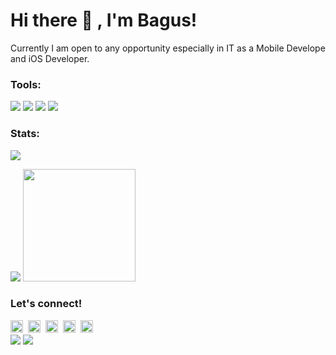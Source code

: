 # Hi there 👋 , I'm Bagus!
Currently I am open to any opportunity especially in IT as a Mobile Develope and iOS Developer. 

### Tools:
<p>
    <img src="https://img.shields.io/badge/OS-MacOS-blue?&logo=apple" />
    <img src="https://img.shields.io/badge/Code-Swift-blue?&logo=swift" />
    <img src="https://img.shields.io/badge/IDE-Xcode-blue?&logo=xcode" />
    <img src="https://img.shields.io/badge/Text%20Editor-Visual%20Studio%20Code-blue?&logo=visual%20studio%20code&logoColor=blue" />
</p>

### Stats:
<img src="https://gpvc.arturio.dev/bagusfe" />
<p>
    <img src="https://github-readme-stats.vercel.app/api?username=bagusfe&hide=contribs,prs&show_icons=true&hide_border=true&title_color=000" />
    <img src="https://github-readme-stats.vercel.app/api/top-langs/?username=bagusfe&layout=compact" height=180 />
</p>

### Let's connect!
<p>
    <a href="https://www.linkedin.com/in/bagusfedotid" target="blank"><img src="https://cdn.jsdelivr.net/npm/simple-icons@3.4.0/icons/linkedin.svg" height="20" /></a>&nbsp;
    <a href="https://twitter.com/bagusfedotid" target="blank"><img src="https://cdn.jsdelivr.net/npm/simple-icons@3.4.0/icons/twitter.svg" height="20" /></a>&nbsp;
    <a href="https://www.youtube.com/c/isjustyoga1" target="blank"><img src="https://cdn.jsdelivr.net/npm/simple-icons@3.4.0/icons/youtube.svg" height="20" /></a>&nbsp;
    <a href="https://www.instagram.com/bagusfe.id/" target="blank"><img src="https://cdn.jsdelivr.net/npm/simple-icons@3.4.0/icons/instagram.svg" height="20" /></a>&nbsp;
    <a href="http://api.whatsapp.com/send?phone=6281250510066&text=Hello%20Bagus!%20" target="blank"><img src="https://cdn.jsdelivr.net/npm/simple-icons@3.4.0/icons/whatsapp.svg" height="20" /></a>
    <br>
    <a href="https://bagusfe.id" target="blank"><img src="https://img.shields.io/badge/Website-https://bagusfe.id-green?" /></a>
    <a href="https://www.paypal.me/gewdfe" target="blank"><img src="https://ionicabizau.github.io/badges/paypal.svg" /></a>
</p>


<!--
**bagusfe/bagusfe** is a ✨ _special_ ✨ repository because its `README.md` (this file) appears on your GitHub profile.

Here are some ideas to get you started:

- 🔭 I’m currently working on ...
- 🌱 I’m currently learning ...
- 👯 I’m looking to collaborate on ...
- 🤔 I’m looking for help with ...
- 💬 Ask me about ...
- 📫 How to reach me: ...
- 😄 Pronouns: ...
- ⚡ Fun fact: ...
-->
